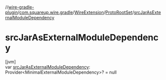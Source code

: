 //[wire-gradle-plugin](../../../../index.md)/[com.squareup.wire.gradle](../../index.md)/[WireExtension](../index.md)/[ProtoRootSet](index.md)/[srcJarAsExternalModuleDependency](src-jar-as-external-module-dependency.md)

# srcJarAsExternalModuleDependency

[jvm]\
var [srcJarAsExternalModuleDependency](src-jar-as-external-module-dependency.md): Provider&lt;MinimalExternalModuleDependency&gt;? = null
